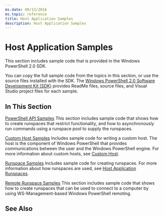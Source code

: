```yaml
---
ms.date: 09/13/2016
ms.topic: reference
title: Host Application Samples
description: Host Application Samples
---
```

# Host Application Samples

This section includes sample code that is provided in the Windows PowerShell 2.0 SDK.

 You can copy the full sample code from the topics in this section, or use the source files
 installed with the SDK. The
 [Windows PowerShell 2.0 Software Development Kit (SDK)](https://www.microsoft.com/download/details.aspx?id=2560)
 provides ReadMe files, source files, and Visual Studio project files for each sample.

## In This Section

 [PowerShell API Samples](./windows-powershell-api-samples.md) This section includes sample code
 that shows how to create runspaces that restrict functionality, and how to asynchronously run
 commands using a runspace pool to supply the runspaces.

 [Custom Host Samples](./custom-host-samples.md) Includes sample code for writing a custom host. The
 host is the component of Windows PowerShell that provides communications between the user and the
 Windows PowerShell engine. For more information about custom hosts, see
 [Custom Host](./writing-a-windows-powershell-host-application.md).

 [Runspace Samples](./runspace-samples.md) Includes sample code for creating runspaces. For more
 information about how runspaces are used, see
 [Host Application Runspaces](creating-runspaces.md).

 [Remote Runspace Samples](./remote-runspace-samples.md) This section includes sample code that
 shows how to create runspaces that can be used to connect to a computer by using
 WS-Management-based Windows PowerShell remoting.

## See Also
